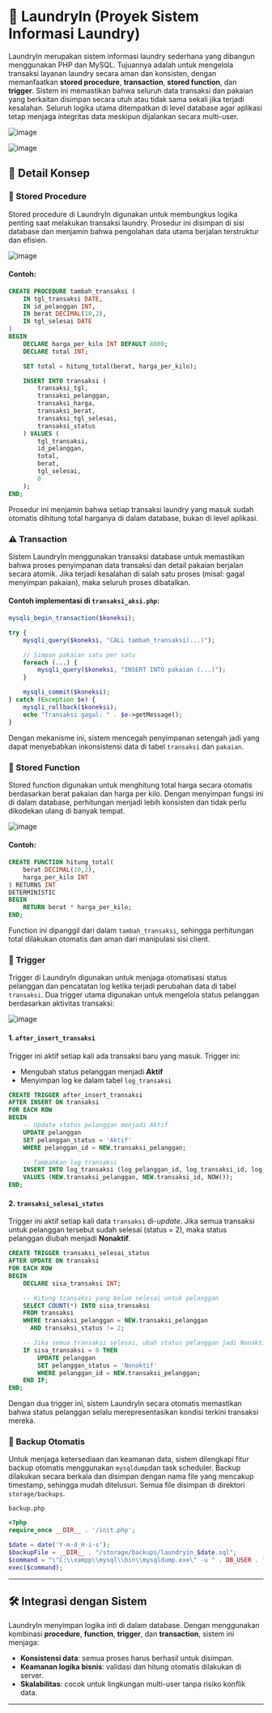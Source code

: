 # 🧺 LaundryIn (Proyek Sistem Informasi Laundry)

LaundryIn merupakan sistem informasi laundry sederhana yang dibangun menggunakan PHP dan MySQL. Tujuannya adalah untuk mengelola transaksi layanan laundry secara aman dan konsisten, dengan memanfaatkan **stored procedure**, **transaction**, **stored function**, dan **trigger**. Sistem ini memastikan bahwa seluruh data transaksi dan pakaian yang berkaitan disimpan secara utuh atau tidak sama sekali jika terjadi kesalahan. Seluruh logika utama ditempatkan di level database agar aplikasi tetap menjaga integritas data meskipun dijalankan secara multi-user.

![image](https://github.com/user-attachments/assets/d3c25da4-612d-4712-8838-b16c9f863e97)

![image](https://github.com/user-attachments/assets/10048996-4926-4a09-a280-dec89e46f972)


## 📌 Detail Konsep

### 🔵 Stored Procedure

Stored procedure di LaundryIn digunakan untuk membungkus logika penting saat melakukan transaksi laundry. Prosedur ini disimpan di sisi database dan menjamin bahwa pengolahan data utama berjalan terstruktur dan efisien.

![image](https://github.com/user-attachments/assets/f4b6bdc7-0e0b-40bc-8f8c-336cd2023bc4)

#### Contoh:

```sql
CREATE PROCEDURE tambah_transaksi (
    IN tgl_transaksi DATE,
    IN id_pelanggan INT,
    IN berat DECIMAL(10,2),
    IN tgl_selesai DATE
)
BEGIN
    DECLARE harga_per_kilo INT DEFAULT 8000;
    DECLARE total INT;

    SET total = hitung_total(berat, harga_per_kilo);

    INSERT INTO transaksi (
        transaksi_tgl,
        transaksi_pelanggan,
        transaksi_harga,
        transaksi_berat,
        transaksi_tgl_selesai,
        transaksi_status
    ) VALUES (
        tgl_transaksi,
        id_pelanggan,
        total,
        berat,
        tgl_selesai,
        0
    );
END;
```

Prosedur ini menjamin bahwa setiap transaksi laundry yang masuk sudah otomatis dihitung total harganya di dalam database, bukan di level aplikasi.

### ⚠️ Transaction

Sistem LaundryIn menggunakan transaksi database untuk memastikan bahwa proses penyimpanan data transaksi dan detail pakaian berjalan secara atomik. Jika terjadi kesalahan di salah satu proses (misal: gagal menyimpan pakaian), maka seluruh proses dibatalkan.

#### Contoh implementasi di `transaksi_aksi.php`:

```php
mysqli_begin_transaction($koneksi);

try {
    mysqli_query($koneksi, "CALL tambah_transaksi(...)");

    // Simpan pakaian satu per satu
    foreach (...) {
        mysqli_query($koneksi, "INSERT INTO pakaian (...)");
    }

    mysqli_commit($koneksi);
} catch (Exception $e) {
    mysqli_rollback($koneksi);
    echo "Transaksi gagal: " . $e->getMessage();
}
```

Dengan mekanisme ini, sistem mencegah penyimpanan setengah jadi yang dapat menyebabkan inkonsistensi data di tabel `transaksi` dan `pakaian`.

### 🔄 Stored Function

Stored function digunakan untuk menghitung total harga secara otomatis berdasarkan berat pakaian dan harga per kilo. Dengan menyimpan fungsi ini di dalam database, perhitungan menjadi lebih konsisten dan tidak perlu dikodekan ulang di banyak tempat.

![image](https://github.com/user-attachments/assets/ef93245a-3bda-41b8-8c7f-ef2df6c8b8da)

#### Contoh:

```sql
CREATE FUNCTION hitung_total(
    berat DECIMAL(10,2),
    harga_per_kilo INT
) RETURNS INT
DETERMINISTIC
BEGIN
    RETURN berat * harga_per_kilo;
END;
```

Function ini dipanggil dari dalam `tambah_transaksi`, sehingga perhitungan total dilakukan otomatis dan aman dari manipulasi sisi client.

### 🔄 Trigger

Trigger di LaundryIn digunakan untuk menjaga otomatisasi status pelanggan dan pencatatan log ketika terjadi perubahan data di tabel `transaksi`. Dua trigger utama digunakan untuk mengelola status pelanggan berdasarkan aktivitas transaksi:

![image](https://github.com/user-attachments/assets/987e4d82-4f88-4868-824e-e5b7d8ad5af3)

#### 1. `after_insert_transaksi`

Trigger ini aktif setiap kali ada transaksi baru yang masuk. Trigger ini:

- Mengubah status pelanggan menjadi **Aktif**
- Menyimpan log ke dalam tabel `log_transaksi`

```sql
CREATE TRIGGER after_insert_transaksi
AFTER INSERT ON transaksi
FOR EACH ROW
BEGIN
    -- Update status pelanggan menjadi Aktif
    UPDATE pelanggan
    SET pelanggan_status = 'Aktif'
    WHERE pelanggan_id = NEW.transaksi_pelanggan;

    -- Tambahkan log transaksi
    INSERT INTO log_transaksi (log_pelanggan_id, log_transaksi_id, log_tanggal)
    VALUES (NEW.transaksi_pelanggan, NEW.transaksi_id, NOW());
END;
```

#### 2. `transaksi_selesai_status`

Trigger ini aktif setiap kali data `transaksi` di-*update*. Jika semua transaksi untuk pelanggan tersebut sudah selesai (status = 2), maka status pelanggan diubah menjadi **Nonaktif**.

```sql
CREATE TRIGGER transaksi_selesai_status
AFTER UPDATE ON transaksi
FOR EACH ROW
BEGIN
    DECLARE sisa_transaksi INT;

    -- Hitung transaksi yang belum selesai untuk pelanggan
    SELECT COUNT(*) INTO sisa_transaksi
    FROM transaksi
    WHERE transaksi_pelanggan = NEW.transaksi_pelanggan
      AND transaksi_status != 2;

    -- Jika semua transaksi selesai, ubah status pelanggan jadi Nonaktif
    IF sisa_transaksi = 0 THEN
        UPDATE pelanggan
        SET pelanggan_status = 'Nonaktif'
        WHERE pelanggan_id = NEW.transaksi_pelanggan;
    END IF;
END;
```

Dengan dua trigger ini, sistem LaundryIn secara otomatis memastikan bahwa status pelanggan selalu merepresentasikan kondisi terkini transaksi mereka.

### 🔄 Backup Otomatis
Untuk menjaga ketersediaan dan keamanan data, sistem dilengkapi fitur backup otomatis menggunakan `mysqldump`dan task scheduler. Backup dilakukan secara berkala dan disimpan dengan nama file yang mencakup timestamp, sehingga mudah ditelusuri. Semua file disimpan di direktori `storage/backups`.

`backup.php`
```php
<?php
require_once __DIR__ . '/init.php';

$date = date('Y-m-d_H-i-s');
$backupFile = __DIR__ . "/storage/backups/laundryin_$date.sql";
$command = "\"C:\\xampp\\mysql\\bin\\mysqldump.exe\" -u " . DB_USER . " " . DB_NAME . " > \"$backupFile\"";
exec($command);
```

---

## 🛠️ Integrasi dengan Sistem

LaundryIn menyimpan logika inti di dalam database. Dengan menggunakan kombinasi **procedure**, **function**, **trigger**, dan **transaction**, sistem ini menjaga:

- **Konsistensi data**: semua proses harus berhasil untuk disimpan.
- **Keamanan logika bisnis**: validasi dan hitung otomatis dilakukan di server.
- **Skalabilitas**: cocok untuk lingkungan multi-user tanpa risiko konflik data.

---

